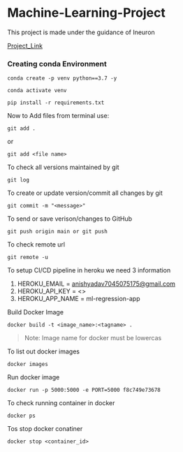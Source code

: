 # Machine-Learning-Project
This project is made under the guidance of Ineuron

[Project_Link](https://github.com/avnyadav/machine_learning_project.git)

### Creating conda Environment

```
conda create -p venv python==3.7 -y
```
```
conda activate venv
```
```
pip install -r requirements.txt
```

Now to Add files from terminal use:

```
git add .
```
or 

```
git add <file name>
```

To check all versions maintained by git 
```
git log
```

To create or update version/commit all changes by git 
```
git commit -m "<message>"
```

To send or save verison/changes to GitHub
```
git push origin main or git push
```

To check remote url
```
git remote -u
```

To setup CI/CD pipeline in heroku we need 3 information
1. HEROKU_EMAIL = <anishyadav7045075175@gmail.com>
2. HEROKU_API_KEY = <>
3. HEROKU_APP_NAME = ml-regression-app

Build Docker Image
```
docker build -t <image_name>:<tagname> .
```
> Note: Image name for docker must be lowercas

To list out docker images
```
docker images
```
Run docker image
```
docker run -p 5000:5000 -e PORT=5000 f8c749e73678
```

To check running container in docker
```
docker ps
```

Tos stop docker conatiner
```
docker stop <container_id>
```